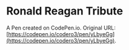 # Ronald Reagan Tribute

A Pen created on CodePen.io. Original URL: [https://codepen.io/codero3/pen/yLbyeGg](https://codepen.io/codero3/pen/yLbyeGg).



